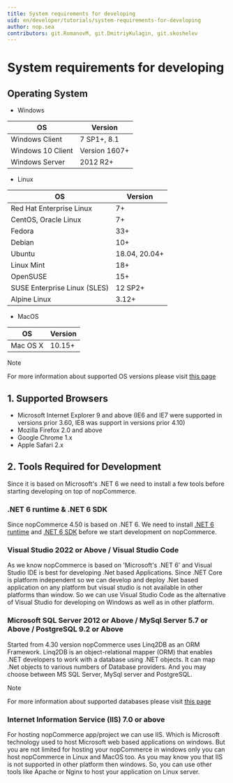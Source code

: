 ```yaml
---
title: System requirements for developing
uid: en/developer/tutorials/system-requirements-for-developing
author: nop.sea
contributors: git.RomanovM, git.DmitriyKulagin, git.skoshelev
---
```


# System requirements for developing

## Operating System

* Windows

| OS                | Version       |
| ----------------- | ------------- |
| Windows Client    | 7 SP1+, 8.1   |
| Windows 10 Client | Version 1607+ |
| Windows Server    | 2012 R2+      |

* Linux

| OS                           | Version             |
| ---------------------------- | ------------------- |
| Red Hat Enterprise Linux     | 7+                  |
| CentOS, Oracle Linux         | 7+                  |
| Fedora                       | 33+                 |
| Debian                       | 10+                  |
| Ubuntu                       | 18.04, 20.04+ |
| Linux Mint                   | 18+                 |
| OpenSUSE                     | 15+                 |
| SUSE Enterprise Linux (SLES) | 12 SP2+             |
| Alpine Linux                 | 3.12+               |

* MacOS

| OS       | Version |
| -------- | ------- |
| Mac OS X | 10.15+  |

> [!NOTE]
>
> For more information about supported OS versions please visit [this page](https://github.com/dotnet/core/blob/main/release-notes/6.0/supported-os.md)

## 1. Supported Browsers

* Microsoft Internet Explorer 9 and above (IE6 and IE7 were supported in versions prior 3.60, IE8 was support in versions prior 4.10)
* Mozilla Firefox 2.0 and above
* Google Chrome 1.x
* Apple Safari 2.x

## 2. Tools Required for Development

Since it is based on Microsoft's .NET 6 we need to install a few tools before starting developing on top of nopCommerce.

### \.NET 6 runtime & .NET 6 SDK

Since nopCommerce 4.50 is based on .NET 6. We need to install [.NET 6 runtime](https://dotnet.microsoft.com/en-us/download/dotnet/thank-you/runtime-aspnetcore-6.0.1-windows-hosting-bundle-installer) and [.NET 6 SDK](https://dotnet.microsoft.com/en-us/download/dotnet/thank-you/sdk-6.0.101-windows-x64-installer) before we start development on nopCommerce.

### Visual Studio 2022 or Above / Visual Studio Code

As we know nopCommerce is based on 'Microsoft's .NET 6' and Visual Studio IDE is best for developing  .Net based Applications. Since .NET Core is platform independent so we can develop and deploy .Net based application on any platform but visual studio is not available in other platforms than window. So we can use Visual Studio Code as the alternative of Visual Studio for developing on Windows as well as in other platform.

### Microsoft SQL Server 2012 or Above / MySql Server 5.7 or Above / PostgreSQL 9.2 or Above

Started from 4.30 version nopCommerce uses Linq2DB as an ORM Framework. Linq2DB  is an object-relational mapper (ORM) that enables .NET developers to work with a database using .NET objects. It can map .Net objects to various numbers of Database providers. And you may choose between MS SQL Server, MySql server and PostgreSQL.

> [!NOTE]
>
> For more information about supported databases please visit [this page](https://linq2db.github.io/articles/general/databases.html)

### Internet Information Service (IIS) 7.0 or above

For hosting nopCommerce app/project we can use IIS. Which is Microsoft technology used to host Microsoft web based applications on windows. But you are not limited for hosting your nopCommerce in windows only you can host nopCommerce in Linux and MacOS too. As you may know you that IIS is not supported in other platform then windows. So, you can use other tools like Apache or Nginx to host your application on Linux server.
